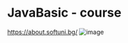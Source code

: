 # JavaBasic - course
https://about.softuni.bg/
![image](https://github.com/mr-pachev/JavaBasic/assets/110350633/c5d092f4-fcef-4ea0-921d-d8abbfafd793)

